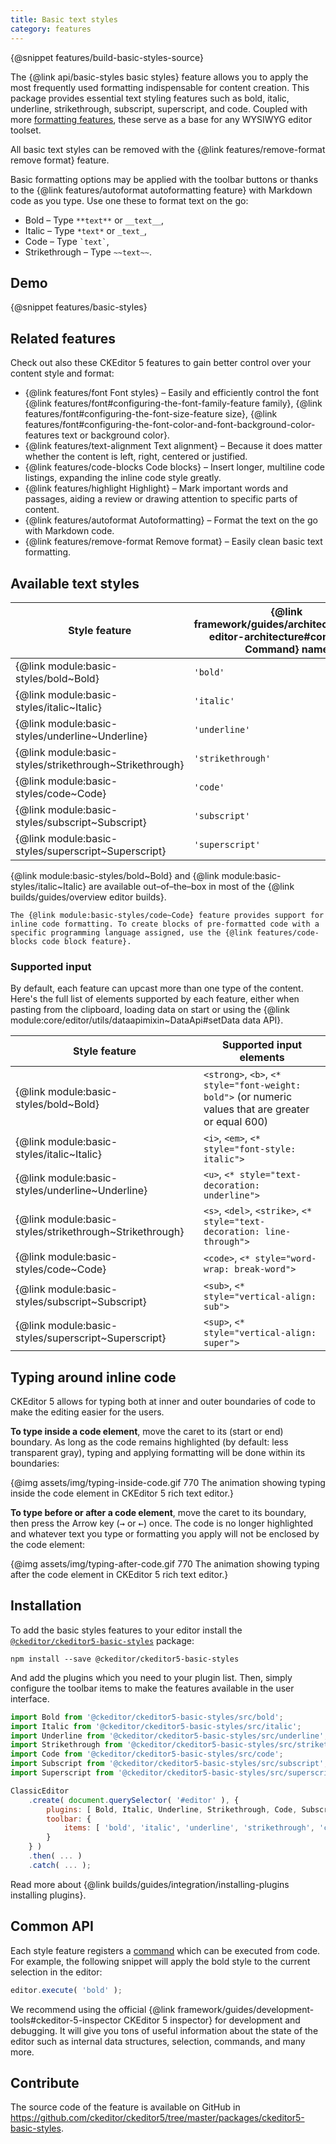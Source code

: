 ```yaml
---
title: Basic text styles
category: features
---
```


{@snippet features/build-basic-styles-source}

The {@link api/basic-styles basic styles} feature allows you to apply the most frequently used formatting indispensable for content creation. This package provides essential text styling features such as bold, italic, underline, strikethrough, subscript, superscript, and code. Coupled with more [formatting features](#related-features), these serve as a base for any WYSIWYG editor toolset.

<info-box info>
	All basic text styles can be removed with the {@link features/remove-format remove format} feature.
</info-box>

Basic formatting options may be applied with the toolbar buttons or thanks to the {@link features/autoformat autoformatting feature} with Markdown code as you type. Use one these to format text on the go:
* Bold &ndash; Type `**text**` or `__text__`,
* Italic &ndash; Type `*text*` or `_text_`,
* Code &ndash; Type ``` `text` ```,
* Strikethrough &ndash; Type `~~text~~`.

## Demo

{@snippet features/basic-styles}

## Related features

Check out also these CKEditor 5 features to gain better control over your content style and format:
* {@link features/font Font styles} &ndash; Easily and efficiently control the font {@link features/font#configuring-the-font-family-feature family}, {@link features/font#configuring-the-font-size-feature size}, {@link features/font#configuring-the-font-color-and-font-background-color-features text or background color}.
* {@link features/text-alignment Text alignment} &ndash; Because it does matter whether the content is left, right, centered or justified.
* {@link features/code-blocks Code blocks}  &ndash; Insert longer, multiline code listings, expanding the inline code style greatly.
* {@link features/highlight Highlight} &ndash; Mark important words and passages, aiding a review or drawing attention to specific parts of content.
* {@link features/autoformat Autoformatting} &ndash; Format the text on the go with Markdown code.
* {@link features/remove-format Remove format} &ndash; Easily clean basic text formatting.

## Available text styles

| Style feature | {@link framework/guides/architecture/core-editor-architecture#commands Command} name | {@link builds/guides/integration/toolbar-setup Toolbar} component name | Output element |
|-----|---|-----|-----|
| {@link module:basic-styles/bold~Bold} | `'bold'` | `'bold'` | `<strong>bold</strong>` |
| {@link module:basic-styles/italic~Italic} | `'italic'` | `'italic'` | `<i>italic</i>` |
| {@link module:basic-styles/underline~Underline} | `'underline'` | `'underline'` | `<u>underline</u>` |
| {@link module:basic-styles/strikethrough~Strikethrough} | `'strikethrough'` | `'strikethrough'` | `<s>strikethrough</s>` |
| {@link module:basic-styles/code~Code} | `'code'` | `'code'` | `<code>code</code>` |
| {@link module:basic-styles/subscript~Subscript} | `'subscript'` | `'subscript'` | `<sub>subscript</sub>` |
| {@link module:basic-styles/superscript~Superscript} | `'superscript'` | `'superscript'` | `<sup>superscript</sup>` |

<info-box info>
	{@link module:basic-styles/bold~Bold} and {@link module:basic-styles/italic~Italic} are available out–of–the–box in most of the {@link builds/guides/overview editor builds}.

	The {@link module:basic-styles/code~Code} feature provides support for inline code formatting. To create blocks of pre-formatted code with a specific programming language assigned, use the {@link features/code-blocks code block feature}.
</info-box>

### Supported input

By default, each feature can upcast more than one type of the content. Here's the full list of elements supported by each feature, either when pasting from the clipboard, loading data on start or using the {@link module:core/editor/utils/dataapimixin~DataApi#setData data API}.

| Style feature | Supported input elements |
|-----|---|
| {@link module:basic-styles/bold~Bold} | `<strong>`, `<b>`, `<* style="font-weight: bold">` (or numeric values that are greater or equal 600) |
| {@link module:basic-styles/italic~Italic} | `<i>`, `<em>`, `<* style="font-style: italic">` |
| {@link module:basic-styles/underline~Underline} | `<u>`, `<* style="text-decoration: underline">` |
| {@link module:basic-styles/strikethrough~Strikethrough} | `<s>`, `<del>`, `<strike>`, `<* style="text-decoration: line-through">` |
| {@link module:basic-styles/code~Code} | `<code>`, `<* style="word-wrap: break-word">` |
| {@link module:basic-styles/subscript~Subscript} | `<sub>`, `<* style="vertical-align: sub">` |
| {@link module:basic-styles/superscript~Superscript} | `<sup>`, `<* style="vertical-align: super">` |

## Typing around inline code

CKEditor 5 allows for typing both at inner and outer boundaries of code to make the editing easier for the users.

**To type inside a code element**, move the caret to its (start or end) boundary. As long as the code remains highlighted (by default: less transparent gray), typing and applying formatting will be done within its boundaries:

{@img assets/img/typing-inside-code.gif 770 The animation showing typing inside the code element in CKEditor 5 rich text editor.}

**To type before or after a code element**, move the caret to its boundary, then press the Arrow key (<kbd>→</kbd> or <kbd>←</kbd>) once. The code is no longer highlighted and whatever text you type or formatting you apply will not be enclosed by the code element:

{@img assets/img/typing-after-code.gif 770 The animation showing typing after the code element in CKEditor 5 rich text editor.}

## Installation

To add the basic styles features to your editor install the [`@ckeditor/ckeditor5-basic-styles`](https://www.npmjs.com/package/@ckeditor/ckeditor5-basic-styles) package:

```
npm install --save @ckeditor/ckeditor5-basic-styles
```

And add the plugins which you need to your plugin list. Then, simply configure the toolbar items to make the features available in the user interface.

```js
import Bold from '@ckeditor/ckeditor5-basic-styles/src/bold';
import Italic from '@ckeditor/ckeditor5-basic-styles/src/italic';
import Underline from '@ckeditor/ckeditor5-basic-styles/src/underline';
import Strikethrough from '@ckeditor/ckeditor5-basic-styles/src/strikethrough';
import Code from '@ckeditor/ckeditor5-basic-styles/src/code';
import Subscript from '@ckeditor/ckeditor5-basic-styles/src/subscript';
import Superscript from '@ckeditor/ckeditor5-basic-styles/src/superscript';

ClassicEditor
	.create( document.querySelector( '#editor' ), {
		plugins: [ Bold, Italic, Underline, Strikethrough, Code, Subscript, Superscript ],
		toolbar: {
			items: [ 'bold', 'italic', 'underline', 'strikethrough', 'code','subscript', 'superscript'  ]
		}
	} )
	.then( ... )
	.catch( ... );
```

<info-box info>
	Read more about {@link builds/guides/integration/installing-plugins installing plugins}.
</info-box>

## Common API

Each style feature registers a [command](#available-text-styles) which can be executed from code. For example, the following snippet will apply the bold style to the current selection in the editor:

```js
editor.execute( 'bold' );
```

<info-box>
	We recommend using the official {@link framework/guides/development-tools#ckeditor-5-inspector CKEditor 5 inspector} for development and debugging. It will give you tons of useful information about the state of the editor such as internal data structures, selection, commands, and many more.
</info-box>

## Contribute

The source code of the feature is available on GitHub in https://github.com/ckeditor/ckeditor5/tree/master/packages/ckeditor5-basic-styles.
